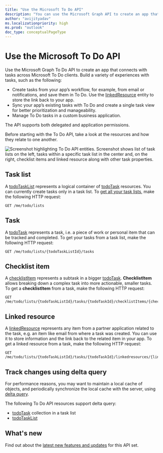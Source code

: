 ```yaml
---
title: "Use the Microsoft To Do API"
description: "You can use the Microsoft Graph API to create an app that connects with tasks in Microsoft To Do."
author: "avijityadav"
ms.localizationpriority: high
ms.prod: "outlook"
doc_type: conceptualPageType
---
```


# Use the Microsoft To Do API

Use the Microsoft Graph To Do API to create an app that connects with tasks across Microsoft To Do clients. Build a variety of experiences with tasks, such as the following:

* Create tasks from your app’s workflow, for example, from email or notifications, and save them in To Do. Use the [linkedResource](linkedresource.md) entity to store the link back to your app.
* Sync your app’s existing tasks with To Do and create a single task view for better prioritization and manageability.
* Manage To Do tasks in a custom business application.

The API supports both delegated and application permissions.
 
Before starting with the To Do API, take a look at the resources and how they relate to one another.

![Screenshot highlighting To Do API entities. Screenshot shows list of task lists on the left, tasks within a specific task list in the center and, on the right, checklist items and linked resource along with other task properties.](/graph/images/tasks-api-entities.png)

## Task list

A [todoTaskList](./todotasklist.md) represents a logical container of [todoTask](./todotask.md) resources. You can currently create tasks only in a task list. To [get all your task lists](../api/todotasklist-get.md), make the following HTTP request:

``` http
GET /me/todo/lists
```

## Task

A [todoTask](./todotask.md) represents a task, i.e. a piece of work or personal item that can be tracked and completed. To get your tasks from a task list, make the following HTTP request:
``` http
GET /me/todo/lists/{todoTaskListId}/tasks
```

## Checklist item 

A [checklistItem](checklistitem.md) represents a subtask in a bigger [todoTask](./todotask.md). **ChecklistItem** allows breaking down a complex task into more actionable, smaller tasks. To get a **checklistItem** from a task, make the following HTTP request:
``` http
GET /me/todo/lists/{todoTaskListId}/tasks/{todoTaskId}/checklistItems/{checklistItems}
```

## Linked resource

A [linkedResource](linkedresource.md) represents any item from a partner application related to the task, e.g. an item like email from where a task was created. You can use it to store information and the link back to the related item in your app. To get a linked resource from a task, make the following HTTP request:
``` http
GET /me/todo/lists/{todoTaskListId}/tasks/{todoTaskId}/linkedresources/{linkedResourceId}
```

## Track changes using delta query

For performance reasons, you may want to maintain a local cache of objects, and periodically synchronize the local cache with the server, using [delta query](/graph/delta-query-overview). 

The following To Do API resources support delta query:
* [todoTask](./todotask.md) collection in a task list
* [todoTaskList](./todotasklist.md)

## What's new
Find out about the [latest new features and updates](/graph/whats-new-overview) for this API set.

